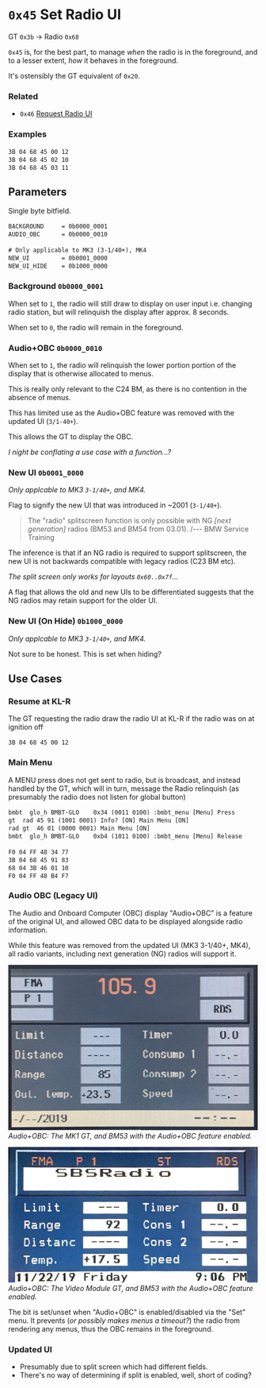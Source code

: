 # `0x45` Set Radio UI

GT `0x3b` → Radio `0x68`

`0x45` is, for the best part, to manage *when* the radio is in the foreground, and to a lesser extent, *how* it behaves in the foreground.

It's ostensibly the GT equivalent of `0x20`.

### Related

- `0x46` [Request Radio UI](../radio/46.md)

### Examples

    3B 04 68 45 00 12
    3B 04 68 45 02 10
    3B 04 68 45 03 11 

## Parameters

Single byte bitfield.
    
    BACKGROUND     = 0b0000_0001
    AUDIO_OBC      = 0b0000_0010
    
    # Only applicable to MK3 (3-1/40+), MK4
    NEW_UI         = 0b0001_0000
    NEW_UI_HIDE    = 0b1000_0000
    
### Background `0b0000_0001`

When set to `1`, the radio will still draw to display on user input i.e. changing radio station, but will relinquish the display after approx. 8 seconds.

When set to `0`, the radio will remain in the foreground.

### Audio+OBC `0b0000_0010`

When set to `1`, the radio will relinquish the lower portion portion of the display that is otherwise allocated to menus.

This is really only relevant to the C24 BM, as there is no contention in the absence of menus.

This has limited use as the Audio+OBC feature was removed with the updated UI (`3/1-40+`).

This allows the GT to display the OBC.

_I night be conflating a use case with a function...?_

### New UI `0b0001_0000`

*Only applcable to MK3 `3-1/40+`, and MK4.*

Flag to signify the new UI that was introduced in ~2001 (`3-1/40+`).

> The "radio" splitscreen function is only possible with NG *[next generation]* radios (BM53 and BM54 from 03.01).
> /--- BMW Service Training

The inference is that if an NG radio is required to support splitscreen, the new UI is not backwards compatible with legacy radios (C23 BM etc).

*The split screen only works for layouts `0x60..0x7f`...*

A flag that allows the old and new UIs to be differentiated suggests that the NG radios may retain support for the older UI.

### New UI (On Hide) `0b1000_0000`

*Only applcable to MK3 `3-1/40+`, and MK4.*

Not sure to be honest. This is set when hiding?

## Use Cases

### Resume at KL-R

The GT requesting the radio draw the radio UI at KL-R if the radio was on at ignition off

    3B 04 68 45 00 12

### Main Menu

A MENU press does not get sent to radio, but is broadcast, and instead handled by the GT, which will in turn, message the Radio relinquish (as presumably the radio does not listen for global button)
    
    bmbt  glo_h	BMBT-GLO  	0x34 (0011 0100) :bmbt_menu [Menu] Press
    gt  rad 45 91 (1001 0001) Info? [ON] Main Menu [ON]
    rad gt  46 01 (0000 0001) Main Menu [ON]
    bmbt  glo_h	BMBT-GLO  	0xb4 (1011 0100) :bmbt_menu [Menu] Release
        
    F0 04 FF 48 34 77
    3B 04 68 45 91 83
    68 04 3B 46 01 10
    F0 04 FF 48 B4 F7

### Audio OBC (Legacy UI)

The Audio and Onboard Computer (OBC) display "Audio+OBC" is a feature of the original UI, and allowed OBC data to be displayed alongside radio information.

While this feature was removed from the updated UI (MK3 3-1/40+, MK4), all radio variants, including next generation (NG) radios will support it.

![Audio+OBC](../radio/audio_obc/mk1_gt/audio_obc_enabled.JPG)
_Audio+OBC: The MK1 GT, and BM53 with the Audio+OBC feature enabled._


![Audio+OBC](../radio/audio_obc/vm_gt/audio_obc_enabled.JPG)
_Audio+OBC: The Video Module GT, and BM53 with the Audio+OBC feature enabled._

The bit is set/unset when "Audio+OBC" is enabled/disabled via the "Set" menu. It prevents (_or possibly makes menus a timeout?_) the radio from rendering any menus, thus the OBC remains in the foreground.

<!--![Audio+OBC](../radio/audio_obc/mk1_gt/set_audio_obc.JPG)-->
<!--_Audio+OBC: Audio+OBC settings..._-->
<!--![Audio+OBC](../radio/audio_obc/vm_gt/set_audio_obc.JPG)-->
<!--_Audio+OBC: Audio+OBC settings..._-->

### Updated UI

- Presumably due to split screen which had different fields.
- There's no way of determining if split is enabled, well, short of coding?